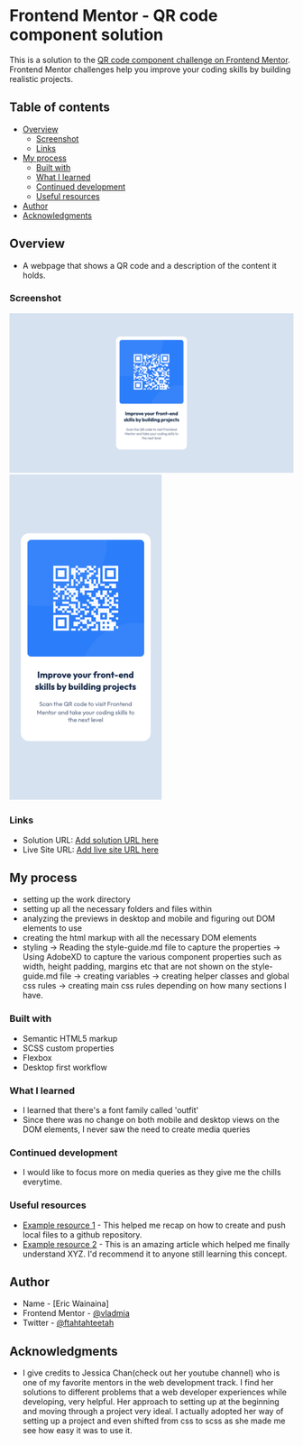 # Frontend Mentor - QR code component solution

This is a solution to the [QR code component challenge on Frontend Mentor](https://www.frontendmentor.io/challenges/qr-code-component-iux_sIO_H). Frontend Mentor challenges help you improve your coding skills by building realistic projects. 

## Table of contents

- [Overview](#overview)
  - [Screenshot](#screenshot)
  - [Links](#links)
- [My process](#my-process)
  - [Built with](#built-with)
  - [What I learned](#what-i-learned)
  - [Continued development](#continued-development)
  - [Useful resources](#useful-resources)
- [Author](#author)
- [Acknowledgments](#acknowledgments)

## Overview
- A webpage that shows a QR code and a description of the content it holds.

### Screenshot

![](./images/screenshot_desktop.png)
![](./images/screenshot_mobile.png)

### Links

- Solution URL: [Add solution URL here](https://your-solution-url.com)
- Live Site URL: [Add live site URL here](https://your-live-site-url.com)

## My process
- setting up the work directory
- setting up all the necessary folders and files within
- analyzing the previews in desktop and mobile and figuring out DOM elements to use
- creating the html markup with all the necessary DOM elements
- styling
    -> Reading the style-guide.md file to capture the properties
    -> Using AdobeXD to capture the various component properties such as width, height
       padding, margins etc that are not shown on the style-guide.md file
    -> creating variables
    -> creating helper classes and global css rules
    -> creating main css rules depending on how many sections I have.


### Built with

- Semantic HTML5 markup
- SCSS custom properties
- Flexbox
- Desktop first workflow

### What I learned

- I learned that there's a font family called 'outfit'
- Since there was no change on both mobile and desktop views on the DOM elements, I 
  never saw the need to create media queries

### Continued development
- I would like to focus more on media queries as they give me the chills everytime.


### Useful resources

- [Example resource 1](https://www.inmotionhosting.com/support/website/git/connect-local-project-to-github/) - This helped me recap on how to create and push local files to a github repository.
- [Example resource 2](https://www.example.com) - This is an amazing article which helped me finally understand XYZ. I'd recommend it to anyone still learning this concept.

## Author

- Name - [Eric Wainaina]
- Frontend Mentor - [@vladmia](https://www.frontendmentor.io/profile/vladmia)
- Twitter - [@ftahtahteetah](https://www.twitter.com/ftahtahteetah)

## Acknowledgments

- I give credits to Jessica Chan(check out her youtube channel) who is one of my 
  favorite mentors in the web development track. I find her solutions to different problems that a web developer experiences while developing, very helpful. Her approach to setting up at the beginning and moving through a project very ideal. I
  actually adopted her way of setting up a project and even shifted from css to scss 
  as she made me see how easy it was to use it.
